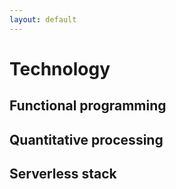 ```yaml
---
layout: default
---
```

# Technology

## Functional programming

## Quantitative processing

## Serverless stack
